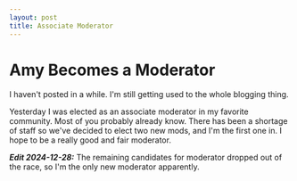 ```yaml
---
layout: post
title: Associate Moderator
---
```


# Amy Becomes a Moderator

I haven't posted in a while.  I'm still getting used to the whole blogging thing.

Yesterday I was elected as an associate moderator in my favorite community.  Most of you probably already know.  There has been a shortage of staff so we've decided to elect two new mods, and I'm the first one in.  I hope to be a really good and fair moderator.

**_Edit 2024-12-28:_** The remaining candidates for moderator dropped out of the race, so I'm the only new moderator apparently.
